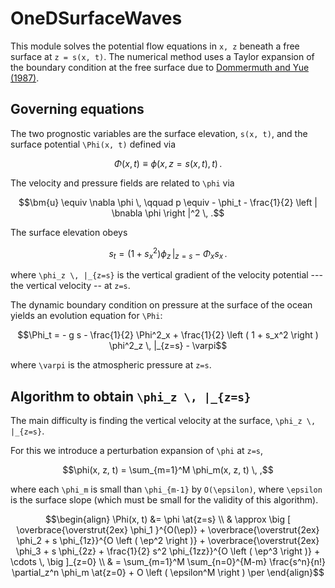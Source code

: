 # OneDSurfaceWaves

This module solves the potential flow equations in ``x, z``
beneath a free surface at ``z = s(x, t)``.
The numerical method uses a Taylor expansion of the boundary condition 
at the free surface due to 
[Dommermuth and Yue (1987)](https://www.cambridge.org/core/journals/journal-of-fluid-mechanics/article/highorder-spectral-method-for-the-study-of-nonlinear-gravity-waves/89E8FAC1EA7D3FB5F70D37ED4A2B2054).

## Governing equations

The two prognostic variables are the surface elevation, ``s(x, t)``,
and the surface potential ``\Phi(x, t)`` defined via

```math
\Phi(x, t) \equiv \phi(x, z=s(x, t), t) \, .
```

The velocity and pressure fields are related to ``\phi`` via

```math
\bm{u} \equiv \nabla \phi \, \qquad p \equiv - \phi_t - \frac{1}{2} \left | \bnabla \phi \right |^2 \, .
```

The surface elevation obeys

```math
s_t = \left ( 1 + s_x^2 \right ) \phi_z \, |_{z=s} - \Phi_x s_x \, .
```

where ``\phi_z \, |_{z=s}`` is the vertical gradient of the velocity potential --- the vertical velocity --
at ``z=s``.

The dynamic boundary condition on pressure at the surface of the ocean yields
an evolution equation for ``\Phi``:

```math
\Phi_t = - g s - \frac{1}{2} \Phi^2_x + \frac{1}{2} \left ( 1 + s_x^2 \right ) \phi^2_z \, |_{z=s} - \varpi
```

where ``\varpi`` is the atmospheric pressure at ``z=s``.

## Algorithm to obtain ``\phi_z \, |_{z=s}``

The main difficulty is finding the vertical velocity at the surface, ``\phi_z \, |_{z=s}``.

For this we introduce a perturbation expansion of ``\phi`` at ``z=s``,

```math
\phi(x, z, t) = \sum_{m=1}^M \phi_m(x, z, t) \, ,
```

where each ``\phi_m`` is small than ``\phi_{m-1}`` by ``O(\epsilon)``, where
``\epsilon`` is the surface slope (which must be small for the validity of this algorithm).

```math
\begin{align}
\Phi(x, t) &= \phi \at{z=s} \\
           & \approx \big [   \overbrace{\overstrut{2ex} \phi_1 }^{O(\ep)}
                            + \overbrace{\overstrut{2ex} \phi_2 + s \phi_{1z}}^{O \left ( \ep^2 \right )}
                            + \overbrace{\overstrut{2ex} \phi_3 + s \phi_{2z} + \frac{1}{2} s^2 \phi_{1zz}}^{O \left ( \ep^3 \right )} + \cdots \, \big ]_{z=0} \\
           & = \sum_{m=1}^M \sum_{n=0}^{M-m} \frac{s^n}{n!} \partial_z^n \phi_m \at{z=0} + O \left ( \epsilon^M \right ) \per
\end{align}
```


